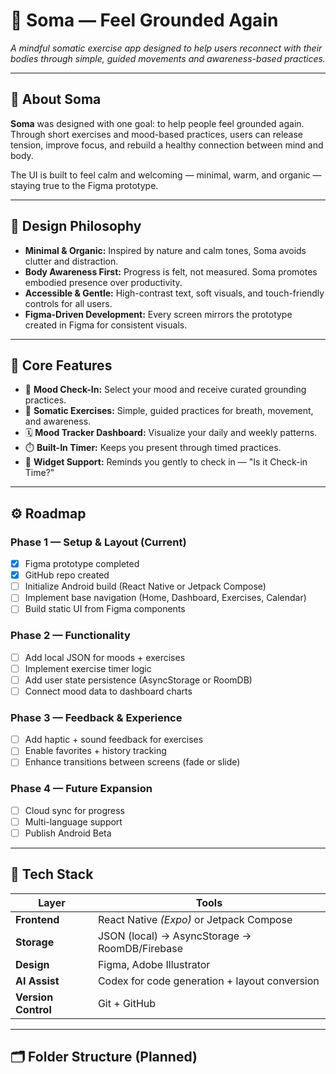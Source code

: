 # 🌿 Soma — Feel Grounded Again
*A mindful somatic exercise app designed to help users reconnect with their bodies through simple, guided movements and awareness-based practices.*

---

## 🧘 About Soma
**Soma** was designed with one goal: to help people feel grounded again.  
Through short exercises and mood-based practices, users can release tension, improve focus, and rebuild a healthy connection between mind and body.

The UI is built to feel calm and welcoming — minimal, warm, and organic — staying true to the Figma prototype.

---

## 🎨 Design Philosophy
- **Minimal & Organic:** Inspired by nature and calm tones, Soma avoids clutter and distraction.  
- **Body Awareness First:** Progress is felt, not measured. Soma promotes embodied presence over productivity.  
- **Accessible & Gentle:** High-contrast text, soft visuals, and touch-friendly controls for all users.  
- **Figma-Driven Development:** Every screen mirrors the prototype created in Figma for consistent visuals.

---

## 🧩 Core Features
- 🧭 **Mood Check-In:** Select your mood and receive curated grounding practices.  
- 💨 **Somatic Exercises:** Simple, guided practices for breath, movement, and awareness.  
- 🗓️ **Mood Tracker Dashboard:** Visualize your daily and weekly patterns.  
- ⏱️ **Built-In Timer:** Keeps you present through timed practices.  
- 🧘 **Widget Support:** Reminds you gently to check in — "Is it Check-in Time?"

---

## ⚙️ Roadmap

### **Phase 1 — Setup & Layout (Current)**
- [x] Figma prototype completed  
- [x] GitHub repo created  
- [ ] Initialize Android build (React Native or Jetpack Compose)  
- [ ] Implement base navigation (Home, Dashboard, Exercises, Calendar)  
- [ ] Build static UI from Figma components  

### **Phase 2 — Functionality**
- [ ] Add local JSON for moods + exercises  
- [ ] Implement exercise timer logic  
- [ ] Add user state persistence (AsyncStorage or RoomDB)  
- [ ] Connect mood data to dashboard charts  

### **Phase 3 — Feedback & Experience**
- [ ] Add haptic + sound feedback for exercises  
- [ ] Enable favorites + history tracking  
- [ ] Enhance transitions between screens (fade or slide)  

### **Phase 4 — Future Expansion**
- [ ] Cloud sync for progress  
- [ ] Multi-language support  
- [ ] Publish Android Beta  

---

## 🧠 Tech Stack
| Layer | Tools |
|-------|-------|
| **Frontend** | React Native *(Expo)* or Jetpack Compose |
| **Storage** | JSON (local) → AsyncStorage → RoomDB/Firebase |
| **Design** | Figma, Adobe Illustrator |
| **AI Assist** | Codex for code generation + layout conversion |
| **Version Control** | Git + GitHub |

---

## 🗂️ Folder Structure (Planned)
